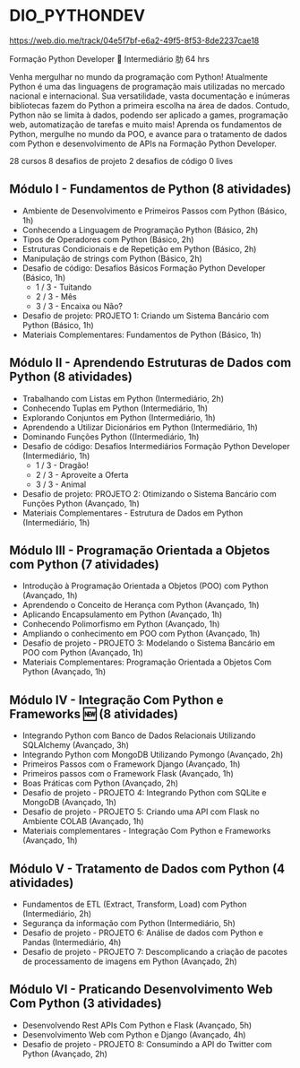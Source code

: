 # DIO_PYTHONDEV

https://web.dio.me/track/04e5f7bf-e6a2-49f5-8f53-8de2237cae18

Formação Python Developer
 Intermediário
肋 64 hrs

Venha mergulhar no mundo da programação com Python! Atualmente Python é uma das linguagens de programação mais utilizadas no mercado nacional e internacional. Sua versatilidade, vasta documentação e inúmeras bibliotecas fazem do Python a primeira escolha na área de dados. Contudo, Python não se limita à dados, podendo ser aplicado a games, programação web, automatização de tarefas e muito mais! Aprenda os fundamentos de Python, mergulhe no mundo da POO, e avance para o tratamento de dados com Python e desenvolvimento de APIs na Formação Python Developer.

28 cursos
8 desafios de projeto
2 desafios de código
0 lives

## Módulo I - Fundamentos de Python (8 atividades)
* Ambiente de Desenvolvimento e Primeiros Passos com Python (Básico, 1h)
* Conhecendo a Linguagem de Programação Python (Básico, 2h)
* Tipos de Operadores com Python (Básico, 2h)
* Estruturas Condicionais e de Repetição em Python (Básico, 2h)
* Manipulação de strings com Python (Básico, 2h)
* Desafio de código: Desafios Básicos Formação Python Developer (Básico, 1h)
	* 1 / 3 - Tuitando
	* 2 / 3 - Mês
	* 3 / 3 - Encaixa ou Não?
* Desafio de projeto: PROJETO 1: Criando um Sistema Bancário com Python (Básico, 1h)
* Materiais Complementares: Fundamentos de Python (Básico, 1h)

## Módulo II - Aprendendo Estruturas de Dados com Python (8 atividades)
* Trabalhando com Listas em Python (Intermediário, 2h)
* Conhecendo Tuplas em Python (Intermediário, 1h)
* Explorando Conjuntos em Python (Intermediário, 1h)
* Aprendendo a Utilizar Dicionários em Python (Intermediário, 1h)
* Dominando Funções Python ((Intermediário, 1h)
* Desafio de código: Desafios Intermediários Formação Python Developer (Intermediário, 1h)
	* 1 / 3 - Dragão!
	* 2 / 3 - Aproveite a Oferta
	* 3 / 3 - Animal	
* Desafio de projeto: PROJETO 2: Otimizando o Sistema Bancário com Funções Python (Avançado, 1h)
* Materiais Complementares - Estrutura de Dados em Python (Intermediário, 1h)

## Módulo III - Programação Orientada a Objetos com Python (7 atividades)
* Introdução à Programação Orientada a Objetos (POO) com Python (Avançado, 1h) 
* Aprendendo o Conceito de Herança com Python (Avançado, 1h)
* Aplicando Encapsulamento em Python (Avançado, 1h)
* Conhecendo Polimorfismo em Python (Avançado, 1h)
* Ampliando o conhecimento em POO com Python (Avançado, 1h)
* Desafio de projeto - PROJETO 3: Modelando o Sistema Bancário em POO com Python (Avançado, 1h)
* Materiais Complementares: Programação Orientada a Objetos Com Python (Avançado, 1h)

## Módulo IV - Integração Com Python e Frameworks 🆕 (8 atividades)
* Integrando Python com Banco de Dados Relacionais Utilizando SQLAlchemy (Avançado, 3h)
* Integrando Python com MongoDB Utilizando Pymongo (Avançado, 2h)
* Primeiros Passos com o Framework Django (Avançado, 1h)
* Primeiros passos com o Framework Flask (Avançado, 1h)
* Boas Práticas com Python (Avançado, 2h)
* Desafio de projeto - PROJETO 4: Integrando Python com SQLite e MongoDB (Avançado, 1h)
* Desafio de projeto - PROJETO 5: Criando uma API com Flask no Ambiente COLAB (Avançado, 1h)
* Materiais complementares - Integração Com Python e Frameworks (Avançado, 1h)

## Módulo V - Tratamento de Dados com Python (4 atividades)
* Fundamentos de ETL (Extract, Transform, Load) com Python (Intermediário, 2h)
* Segurança da informação com Python (Intermediário, 5h)
* Desafio de projeto - PROJETO 6: Análise de dados com Python e Pandas (Intermediário, 4h)
* Desafio de projeto - PROJETO 7: Descomplicando a criação de pacotes de processamento de imagens em Python (Avançado, 2h)

## Módulo VI - Praticando Desenvolvimento Web Com Python (3 atividades)

* Desenvolvendo Rest APIs Com Python e Flask (Avançado, 5h)
* Desenvolvimento Web com Python e Django (Avançado, 4h)
* Desafio de projeto - PROJETO 8: Consumindo a API do Twitter com Python (Avançado, 2h)
